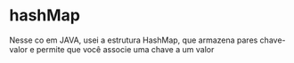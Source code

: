 # hashMap
Nesse co em JAVA, usei a estrutura HashMap, que armazena pares chave-valor e permite que você associe uma chave a um valor
